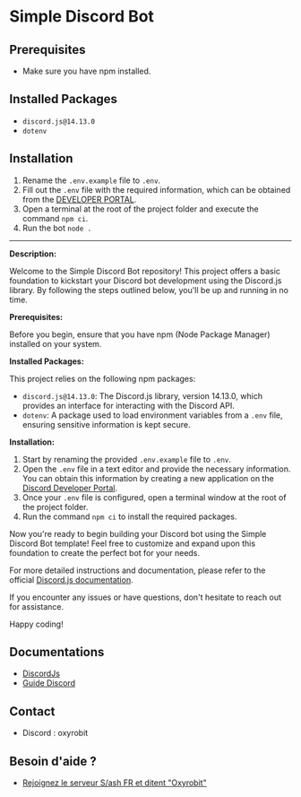 # Simple Discord Bot

## Prerequisites
- Make sure you have npm installed.

## Installed Packages
- `discord.js@14.13.0`
- `dotenv`

## Installation
1. Rename the `.env.example` file to `.env`.
2. Fill out the `.env` file with the required information, which can be obtained from the [DEVELOPER PORTAL](https://discord.com/developers/applications).
3. Open a terminal at the root of the project folder and execute the command `npm ci`.
4. Run the bot `node .`

---

**Description:**

Welcome to the Simple Discord Bot repository! This project offers a basic foundation to kickstart your Discord bot development using the Discord.js library. By following the steps outlined below, you'll be up and running in no time.

**Prerequisites:**

Before you begin, ensure that you have npm (Node Package Manager) installed on your system.

**Installed Packages:**

This project relies on the following npm packages:
- `discord.js@14.13.0`: The Discord.js library, version 14.13.0, which provides an interface for interacting with the Discord API.
- `dotenv`: A package used to load environment variables from a `.env` file, ensuring sensitive information is kept secure.

**Installation:**

1. Start by renaming the provided `.env.example` file to `.env`.
2. Open the `.env` file in a text editor and provide the necessary information. You can obtain this information by creating a new application on the [Discord Developer Portal](https://discord.com/developers/applications).
3. Once your `.env` file is configured, open a terminal window at the root of the project folder.
4. Run the command `npm ci` to install the required packages.

Now you're ready to begin building your Discord bot using the Simple Discord Bot template! Feel free to customize and expand upon this foundation to create the perfect bot for your needs.

For more detailed instructions and documentation, please refer to the official [Discord.js documentation](https://discord.js.org/).

If you encounter any issues or have questions, don't hesitate to reach out for assistance.

Happy coding!


## Documentations 
- [DiscordJs](https://discord.js.org/#/)
- [Guide Discord](https://discordjs.guide)

## Contact
- Discord : oxyrobit

## Besoin d'aide ?
- [Rejoignez le serveur S/ash FR et ditent "Oxyrobit"](https://discord.gg/fr)
